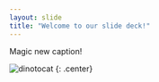 ```yaml
---
layout: slide
title: "Welcome to our slide deck!"
---
```


Magic new caption!

![dinotocat](https://octodex.github.com/images/dinotocat.png)
{: .center}

